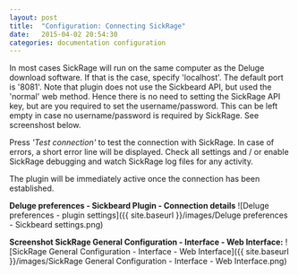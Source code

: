 ```yaml
---
layout: post
title:  "Configuration: Connecting SickRage"
date:   2015-04-02 20:54:30
categories: documentation configuration
---
```


In most cases SickRage will run on the same computer as the Deluge download software. If that is the case, specify 'localhost'. The default port is '8081'. Note that plugin does not use the Sickbeard API, but used the 'normal' web method. Hence there is no need to setting the SickRage API key, but are you required to set the username/password. This can be left empty in case no username/password is required  by SickRage. See screenshost below.

Press *'Test connection'* to test the connection with SickRage. In case of errors, a short error line will be displayed. Check all settings and / or enable SickRage debugging and watch SickRage log files for any activity.

The plugin will be immediately active once the connection has been established.

**Deluge preferences - Sickbeard Plugin - Connection details**
![Deluge preferences - plugin settings]({{ site.baseurl }}/images/Deluge preferences - Sickbeard settings.png)

**Screenshot SickRage General Configuration - Interface - Web Interface:**
![SickRage General Configuration - Interface - Web Interface]({{ site.baseurl }}/images/SickRage General Configuration - Interface - Web Interface.png)

